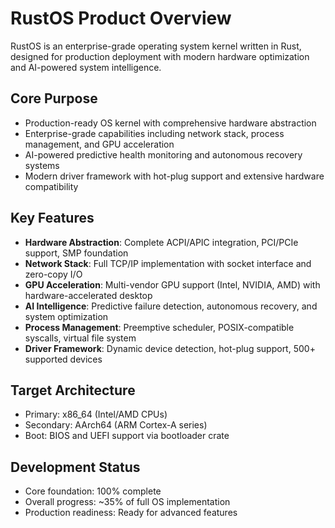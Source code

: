 # RustOS Product Overview

RustOS is an enterprise-grade operating system kernel written in Rust, designed for production deployment with modern hardware optimization and AI-powered system intelligence.

## Core Purpose
- Production-ready OS kernel with comprehensive hardware abstraction
- Enterprise-grade capabilities including network stack, process management, and GPU acceleration
- AI-powered predictive health monitoring and autonomous recovery systems
- Modern driver framework with hot-plug support and extensive hardware compatibility

## Key Features
- **Hardware Abstraction**: Complete ACPI/APIC integration, PCI/PCIe support, SMP foundation
- **Network Stack**: Full TCP/IP implementation with socket interface and zero-copy I/O
- **GPU Acceleration**: Multi-vendor GPU support (Intel, NVIDIA, AMD) with hardware-accelerated desktop
- **AI Intelligence**: Predictive failure detection, autonomous recovery, and system optimization
- **Process Management**: Preemptive scheduler, POSIX-compatible syscalls, virtual file system
- **Driver Framework**: Dynamic device detection, hot-plug support, 500+ supported devices

## Target Architecture
- Primary: x86_64 (Intel/AMD CPUs)
- Secondary: AArch64 (ARM Cortex-A series)
- Boot: BIOS and UEFI support via bootloader crate

## Development Status
- Core foundation: 100% complete
- Overall progress: ~35% of full OS implementation
- Production readiness: Ready for advanced features